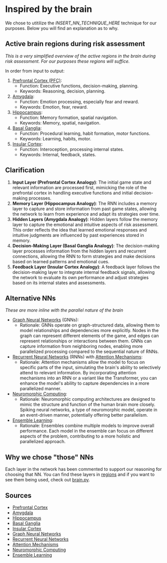 # Inspired by the brain
We chose to utitilize the _INSERT_NN_TECHNIQUE_HERE_ technique for our purposes. Below you will find an explanation as to why.

## Active brain regions during risk assessment
_This is a very simplified overview of the active regions in the brain during risk assessment. For our purposes these regions will suffice._ 

In order from input to output:
1. [Prefrontal Cortex (PFC)](https://en.wikipedia.org/wiki/Prefrontal_cortex):
    + Function: Executive functions, decision-making, planning.
    + Keywords: Reasoning, decision, planning.
1. [Amygdala](https://en.wikipedia.org/wiki/Amygdala):
    + Function: Emotion processing, especially fear and reward.
    + Keywords: Emotion, fear, reward.
1. [Hippocampus](https://en.wikipedia.org/wiki/Hippocampus):
    + Function: Memory formation, spatial navigation.
    + Keywords: Memory, spatial, navigation.
1. [Basal Ganglia](https://en.wikipedia.org/wiki/Basal_ganglia):
    + Function: Procedural learning, habit formation, motor functions.
    + Keywords: Learning, habits, motor.
1. [Insular Cortex](https://en.wikipedia.org/wiki/Insular_cortex):
    + Function: Interoception, processing internal states.
    + Keywords: Internal, feedback, states.

## Clarification
1. **Input Layer (Prefrontal Cortex Analogy)**:
The initial game state and relevant information are processed first, mimicking the role of the prefrontal cortex in handling executive functions and initial decision-making processes.
1. **Memory Layer (Hippocampus Analogy)**:
The RNN includes a memory layer to capture and store information from past game states, allowing the network to learn from experience and adapt its strategies over time.
1. **Hidden Layers (Amygdala Analogy)**:
Hidden layers follow the memory layer to capture the emotional and intuitive aspects of risk assessment. This order reflects the idea that learned emotional responses and intuitive judgments are influenced by past experiences stored in memory.
1. **Decision-Making Layer (Basal Ganglia Analogy)**:
The decision-making layer processes information from the hidden layers and recurrent connections, allowing the RNN to form strategies and make decisions based on learned patterns and emotional cues.
1. **Feedback Layer (Insular Cortex Analogy)**:
A feedback layer follows the decision-making layer to integrate internal feedback signals, allowing the network to evaluate its own performance and adjust strategies based on its internal states and assessments.

## Alternative NNs
_These are more inline with the parallel nature of the brain_
- [Graph Neural Networks](https://en.wikipedia.org/wiki/Graph_neural_network) (GNNs):
    - Rationale:
GNNs operate on graph-structured data, allowing them to model relationships and dependencies more explicitly.
Nodes in the graph can represent different elements of the game, and edges can represent relationships or interactions between them.
GNNs can capture information from neighboring nodes, enabling more parallelized processing compared to the sequential nature of RNNs.
- [Recurrent Neural Networks](https://en.wikipedia.org/wiki/Recurrent_neural_network) (RNNs) with [Attention Mechanisms](https://en.wikipedia.org/wiki/Attention_(machine_learning)):
    - Rationale:
Attention mechanisms allow the model to focus on specific parts of the input, simulating the brain's ability to selectively attend to relevant information.
By incorporating attention mechanisms into an RNN or a variant like the Transformer, you can enhance the model's ability to capture dependencies in a more parallelized manner.
- [Neuromorphic Computing](https://en.wikipedia.org/wiki/Neuromorphic_engineering):
    - Rationale:
Neuromorphic computing architectures are designed to mimic the structure and function of the human brain more closely.
Spiking neural networks, a type of neuromorphic model, operate in an event-driven manner, potentially offering better parallelism.
- [Ensemble Learning](https://en.wikipedia.org/wiki/Ensemble_learning):
    - Rationale:
Ensembles combine multiple models to improve overall performance.
Each model in the ensemble can focus on different aspects of the problem, contributing to a more holistic and parallelized approach.

## Why we chose "those" NNs
Each layer in the network has been commented to support our reasoning for choosing that NN. You can find these layers in [regions](src/brain/regions) and if you want to see them being used, check out [brain.py](src/brain/brain.py).

## Sources
- [Prefrontal Cortex](https://en.wikipedia.org/wiki/Prefrontal_cortex)
- [Amygdala](https://en.wikipedia.org/wiki/Amygdala)
- [Hippocampus](https://en.wikipedia.org/wiki/Hippocampus)
- [Basal Ganglia](https://en.wikipedia.org/wiki/Basal_ganglia)
- [Insular Cortex](https://en.wikipedia.org/wiki/Insular_cortex)
- [Graph Neural Networks](https://en.wikipedia.org/wiki/Graph_neural_network)
- [Recurrent Neural Networks](https://en.wikipedia.org/wiki/Recurrent_neural_network)
- [Attention Mechanisms](https://en.wikipedia.org/wiki/Attention_(machine_learning))
- [Neuromorphic Computing](https://en.wikipedia.org/wiki/Neuromorphic_engineering)
- [Ensemble Learning](https://en.wikipedia.org/wiki/Ensemble_learning)